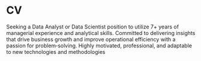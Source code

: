 # CV
Seeking a Data Analyst or Data Scientist position to utilize 7+ years of managerial experience and analytical skills. Committed to delivering insights that drive business growth and improve operational efficiency with a passion for problem‑solving. Highly motivated, professional, and adaptable to new technologies and methodologies

